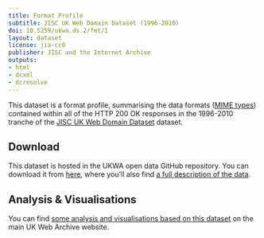 ```yaml
---
title: Format Profile
subtitle: JISC UK Web Domain Dataset (1996-2010)
doi: 10.5259/ukwa.ds.2/fmt/1
layout: dataset
license: jia-cc0
publisher: JISC and the Internet Archive
outputs:
- html
- dcxml
- dcresolve
---
```


This dataset is a format profile, summarising the data formats ([MIME types](https://developer.mozilla.org/en-US/docs/Web/HTTP/Basics_of_HTTP/MIME_types)) contained within all of the HTTP 200 OK responses in the 1996-2010 tranche of the [JISC UK Web Domain Dataset](..) dataset.

Download
--------

This dataset is hosted in the UKWA open data GitHub repository. You can download it from [here](https://github.com/ukwa/opendata/tree/gh-pages/ukwa.ds.2/fmt), where you'll also find [a full description of the data](https://github.com/ukwa/opendata/tree/gh-pages/ukwa.ds.2/fmt#uk-web-domain-dataset-1996-2010-format-profile).

## Analysis & Visualisations ##
You can find [some analysis and visualisations based on this dataset](http://www.webarchive.org.uk/ukwa/visualisation/ukwa.ds.2/fmt) on the main UK Web Archive website.




